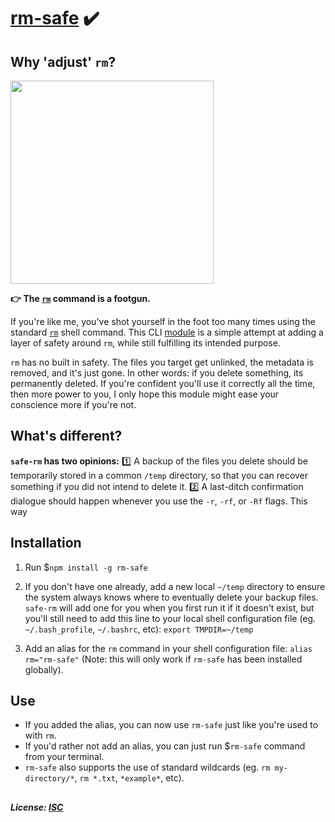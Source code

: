 # [rm-safe](https://www.npmjs.com/package/rm-safe) ✔️
## Why 'adjust' `rm`?
<img src="https://i.imgur.com/0kycDvI.png" width="325px" />

**👉 The [`rm`](https://ss64.com/bash/rm.html) command is a footgun.**

If you're like me, you've shot yourself in the foot too many times using the standard [`rm`](https://ss64.com/bash/rm.html) shell command. This CLI [module](https://www.npmjs.com/package/rm-safe) is a simple attempt at adding a layer of safety around `rm`, while still fulfilling its intended purpose.

`rm` has no built in safety. The files you target get unlinked, the metadata is removed, and it's just gone. In other words: if you delete something, its permanently deleted. If you're confident you'll use it correctly all the time, then more power to you, I only hope this module might ease your conscience more if you're not.

## What's different?
**`safe-rm` has two opinions:**
1️⃣ A backup of the files you delete should be temporarily stored in a common `/temp` directory, so that you can recover something if you did not intend to delete it.
2️⃣ A last-ditch confirmation dialogue should happen whenever you use the `-r`, `-rf`, or `-Rf` flags. This way 

## Installation
1. Run $`npm install -g rm-safe`

2. If you don't have one already, add a new local `~/temp` directory to ensure the system always knows where to eventually delete your backup files. `safe-rm` will add one for you when you first run it if it doesn't exist, but you'll still need to add this line to your local shell configuration file (eg. `~/.bash_profile`, `~/.bashrc`, etc): `export TMPDIR=~/temp`

3. Add an alias for the `rm` command in your shell configuration file: `alias rm="rm-safe"` (Note: this will only work if `rm-safe` has been installed globally).


## Use
* If you added the alias, you can now use `rm-safe` just like you're used to with `rm`.
* If you'd rather not add an alias, you can just run $`rm-safe` command from your terminal.
* `rm-safe` also supports the use of standard wildcards (eg. `rm my-directory/*`, `rm *.txt`, `*example*`, etc).

## 
##### License: [ISC](https://opensource.org/licenses/ISC)
